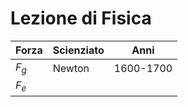 # Lezione di Fisica

|Forza|Scienziato|Anni|
|---|---|---|
|$F_g$|Newton|1600-1700|
|$F_e$|
<!--stackedit_data:
eyJoaXN0b3J5IjpbLTMwMTU2Mjg2NF19
-->